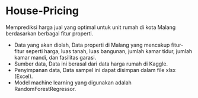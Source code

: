 # House-Pricing

Memprediksi harga jual yang optimal untuk unit rumah di kota Malang berdasarkan berbagai fitur properti.

- Data yang akan diolah, Data properti di Malang yang mencakup fitur-fitur seperti 
harga, luas tanah, luas bangunan, jumlah kamar tidur, jumlah kamar mandi, dan 
fasilitas garasi.
- Sumber data, Data ini berasal dari data harga rumah di Kaggle.
- Penyimpanan data, Data sampel ini dapat disimpan dalam file xlsx (Excel).
- Model machine learning yang digunakan adalah RandomForestRegressor. 
